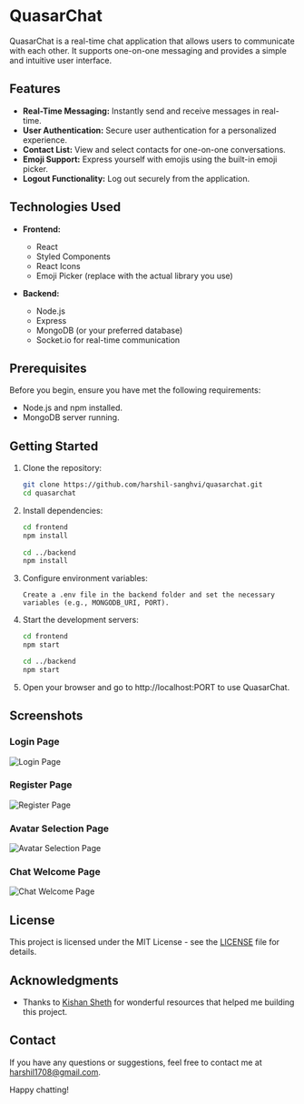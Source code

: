 # QuasarChat

QuasarChat is a real-time chat application that allows users to communicate with each other. It supports one-on-one messaging and provides a simple and intuitive user interface.

## Features

- **Real-Time Messaging:** Instantly send and receive messages in real-time.
- **User Authentication:** Secure user authentication for a personalized experience.
- **Contact List:** View and select contacts for one-on-one conversations.
- **Emoji Support:** Express yourself with emojis using the built-in emoji picker.
- **Logout Functionality:** Log out securely from the application.

## Technologies Used

- **Frontend:**
  - React
  - Styled Components
  - React Icons
  - Emoji Picker (replace with the actual library you use)

- **Backend:**
  - Node.js
  - Express
  - MongoDB (or your preferred database)
  - Socket.io for real-time communication

## Prerequisites

Before you begin, ensure you have met the following requirements:

- Node.js and npm installed.
- MongoDB server running.

## Getting Started

1. Clone the repository:

   ```bash
   git clone https://github.com/harshil-sanghvi/quasarchat.git
   cd quasarchat

2. Install dependencies:

   ```bash
   cd frontend
   npm install
    
   cd ../backend
   npm install
   ```
3. Configure environment variables:

   ```Create a .env file in the backend folder and set the necessary variables (e.g., MONGODB_URI, PORT).```
4. Start the development servers:

    ```bash
    cd frontend
    npm start
    
    cd ../backend
    npm start
    ```

5. Open your browser and go to http://localhost:PORT to use QuasarChat.

## Screenshots

### Login Page

![Login Page](screenshots/Login.png)

### Register Page

![Register Page](screenshots/Register.png)

### Avatar Selection Page

![Avatar Selection Page](screenshots/Avatar.png)

### Chat Welcome Page

![Chat Welcome Page](screenshots/Chat.png)

## License

This project is licensed under the MIT License - see the [LICENSE](LICENSE) file for details.

## Acknowledgments

- Thanks to [Kishan Sheth](https://github.com/koolkishan/) for wonderful resources that helped me building this project.

## Contact

If you have any questions or suggestions, feel free to contact me at harshil1708@gmail.com.

Happy chatting!
